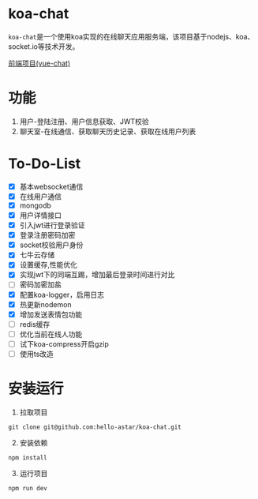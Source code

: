 # koa-chat
`koa-chat`是一个使用koa实现的在线聊天应用服务端，该项目基于nodejs、koa、socket.io等技术开发。

[前端项目(vue-chat)](https://github.com/hello-astar/vue-chat)

# 功能
1. 用户-登陆注册、用户信息获取、JWT校验
2. 聊天室-在线通信、获取聊天历史记录、获取在线用户列表

# To-Do-List
- [x] 基本websocket通信 
- [x] 在线用户通信
- [x] mongodb
- [x] 用户详情接口
- [x] 引入jwt进行登录验证
- [x] 登录注册密码加密
- [x] socket校验用户身份
- [x] 七牛云存储
- [x] 设置缓存,性能优化
- [x] 实现jwt下的同端互踢，增加最后登录时间进行对比
- [ ] 密码加密加盐
- [x] 配置koa-logger，启用日志
- [x] 热更新nodemon
- [x] 增加发送表情包功能
- [ ] redis缓存
- [ ] 优化当前在线人功能
- [ ] 试下koa-compress开启gzip
- [ ] 使用ts改造

# 安装运行
1. 拉取项目
```
git clone git@github.com:hello-astar/koa-chat.git
```
2. 安装依赖
```
npm install
```
3. 运行项目
```
npm run dev
```